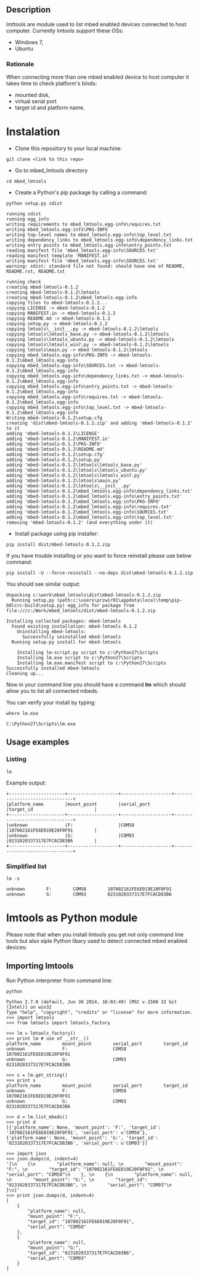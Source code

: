 ## Description
lmttools are module used to list mbed enabled devices connected to host computer.
Currently lmtools support these OSs:
* Windows 7,
* Ubuntu

### Rationale
When connecting more than one mbed enabled device to host computer it takes time to check platform's binds:
* mounted disk,
* virtual serial port
* target id and platform name.

# Instalation

* Clone this repository to your local machine:
```
git clone <link to this repo>
```
* Go to mbed_lmtools directory
```
cd mbed_lmtools
```
* Create a Python's pip package by calling a command:
```
python setup.py sdist
```
```
running sdist
running egg_info
writing requirements to mbed_lmtools.egg-info\requires.txt
writing mbed_lmtools.egg-info\PKG-INFO
writing top-level names to mbed_lmtools.egg-info\top_level.txt
writing dependency_links to mbed_lmtools.egg-info\dependency_links.txt
writing entry points to mbed_lmtools.egg-info\entry_points.txt
reading manifest file 'mbed_lmtools.egg-info\SOURCES.txt'
reading manifest template 'MANIFEST.in'
writing manifest file 'mbed_lmtools.egg-info\SOURCES.txt'
warning: sdist: standard file not found: should have one of README, README.rst, README.txt

running check
creating mbed-lmtools-0.1.2
creating mbed-lmtools-0.1.2\lmtools
creating mbed-lmtools-0.1.2\mbed_lmtools.egg-info
copying files to mbed-lmtools-0.1.2...
copying LICENSE -> mbed-lmtools-0.1.2
copying MANIFEST.in -> mbed-lmtools-0.1.2
copying README.md -> mbed-lmtools-0.1.2
copying setup.py -> mbed-lmtools-0.1.2
copying lmtools\__init__.py -> mbed-lmtools-0.1.2\lmtools
copying lmtools\lmtools_base.py -> mbed-lmtools-0.1.2\lmtools
copying lmtools\lmtools_ubuntu.py -> mbed-lmtools-0.1.2\lmtools
copying lmtools\lmtools_win7.py -> mbed-lmtools-0.1.2\lmtools
copying lmtools\main.py -> mbed-lmtools-0.1.2\lmtools
copying mbed_lmtools.egg-info\PKG-INFO -> mbed-lmtools-0.1.2\mbed_lmtools.egg-info
copying mbed_lmtools.egg-info\SOURCES.txt -> mbed-lmtools-0.1.2\mbed_lmtools.egg-info
copying mbed_lmtools.egg-info\dependency_links.txt -> mbed-lmtools-0.1.2\mbed_lmtools.egg-info
copying mbed_lmtools.egg-info\entry_points.txt -> mbed-lmtools-0.1.2\mbed_lmtools.egg-info
copying mbed_lmtools.egg-info\requires.txt -> mbed-lmtools-0.1.2\mbed_lmtools.egg-info
copying mbed_lmtools.egg-info\top_level.txt -> mbed-lmtools-0.1.2\mbed_lmtools.egg-info
Writing mbed-lmtools-0.1.2\setup.cfg
creating 'dist\mbed-lmtools-0.1.2.zip' and adding 'mbed-lmtools-0.1.2' to it
adding 'mbed-lmtools-0.1.2\LICENSE'
adding 'mbed-lmtools-0.1.2\MANIFEST.in'
adding 'mbed-lmtools-0.1.2\PKG-INFO'
adding 'mbed-lmtools-0.1.2\README.md'
adding 'mbed-lmtools-0.1.2\setup.cfg'
adding 'mbed-lmtools-0.1.2\setup.py'
adding 'mbed-lmtools-0.1.2\lmtools\lmtools_base.py'
adding 'mbed-lmtools-0.1.2\lmtools\lmtools_ubuntu.py'
adding 'mbed-lmtools-0.1.2\lmtools\lmtools_win7.py'
adding 'mbed-lmtools-0.1.2\lmtools\main.py'
adding 'mbed-lmtools-0.1.2\lmtools\__init__.py'
adding 'mbed-lmtools-0.1.2\mbed_lmtools.egg-info\dependency_links.txt'
adding 'mbed-lmtools-0.1.2\mbed_lmtools.egg-info\entry_points.txt'
adding 'mbed-lmtools-0.1.2\mbed_lmtools.egg-info\PKG-INFO'
adding 'mbed-lmtools-0.1.2\mbed_lmtools.egg-info\requires.txt'
adding 'mbed-lmtools-0.1.2\mbed_lmtools.egg-info\SOURCES.txt'
adding 'mbed-lmtools-0.1.2\mbed_lmtools.egg-info\top_level.txt'
removing 'mbed-lmtools-0.1.2' (and everything under it)
```
* Install package using pip installer:
```
pip install dist/mbed-lmtools-0.1.2.zip
```
If you have trouble installing or you want to force reinstall please use below command:
```
pip install -U --force-reinstall --no-deps dist\mbed-lmtools-0.1.2.zip
```
You should see similar output:
```
Unpacking c:\work\mbed_lmtools\dist\mbed-lmtools-0.1.2.zip
  Running setup.py (path:c:\users\przwir01\appdata\local\temp\pip-b0lcrc-build\setup.py) egg_info for package from file:///c:/Work/mbed_lmtools/dist/mbed-lmtools-0.1.2.zip

Installing collected packages: mbed-lmtools
  Found existing installation: mbed-lmtools 0.1.2
    Uninstalling mbed-lmtools:
      Successfully uninstalled mbed-lmtools
  Running setup.py install for mbed-lmtools

    Installing lm-script.py script to c:\Python27\Scripts
    Installing lm.exe script to c:\Python27\Scripts
    Installing lm.exe.manifest script to c:\Python27\Scripts
Successfully installed mbed-lmtools
Cleaning up...
```
Now in your command line you should have a command **lm** which should allow you to list all connected mbeds.

You can verify your install by typing:
```
where lm.exe
```
```
C:\Python27\Scripts\lm.exe
```
## Usage examples
### Listing
```
lm
```
Example output:
```
+---------------------+-------------------+-------------------+--------------------------------+
|platform_name        |mount_point        |serial_port        |target_id                       |
+---------------------+-------------------+-------------------+--------------------------------+
|unknown              |F:                 |COM58              |107002161FE6E019E20F0F91        |
|unknown              |G:                 |COM93              |0231020337317E7FCACD83B6        |
+---------------------+-------------------+-------------------+--------------------------------+
```
### Simplified list
```
lm -s
```
```
unknown        F:        COM58        107002161FE6E019E20F0F91
unknown        G:        COM93        0231020337317E7FCACD83B6
```
# lmtools as Python module
Please note that when you install lmtools you get not only command line tools but also siple Python libary used to detect connected mbed enabled devices:
## Importing lmtools
Run Python interpreter from command line:
```
python
```
```
Python 2.7.8 (default, Jun 30 2014, 16:03:49) [MSC v.1500 32 bit (Intel)] on win32
Type "help", "copyright", "credits" or "license" for more information.
>>> import lmtools
>>> from lmtools import lmtools_factory
```
```
>>> lm = lmtools_factory()
>>> print lm # use of __str__()
platform_name        mount_point        serial_port        target_id
unknown              F:                 COM58              107002161FE6E019E20F0F91
unknown              G:                 COM93              0231020337317E7FCACD83B6
```
```
>>> s = lm.get_string()
>>> print s
platform_name        mount_point        serial_port        target_id
unknown              F:                 COM58              107002161FE6E019E20F0F91
unknown              G:                 COM93              0231020337317E7FCACD83B6
```
```
>>> d = lm.list_mbeds()
>>> print d
[{'platform_name': None, 'mount_point': 'F:', 'target_id': '107002161FE6E019E20F0F91', 'serial_port': u'COM58'}, {'platform_name': None, 'mount_point': 'G:', 'target_id': '0231020337317E7FCACD83B6', 'serial_port': u'COM93'}]
```
```
>>> import json
>>> json.dumps(d, indent=4)
'[\n    {\n        "platform_name": null, \n        "mount_point": "F:", \n        "target_id": "107002161FE6E019E20F0F91", \n        "serial_port": "COM58"\n    }, \n    {\n        "platform_name": null, \n        "mount_point": "G:", \n        "target_id": "0231020337317E7FCACD83B6", \n        "serial_port": "COM93"\n    }\n]'
>>> print json.dumps(d, indent=4)
[
    {
        "platform_name": null,
        "mount_point": "F:",
        "target_id": "107002161FE6E019E20F0F91",
        "serial_port": "COM58"
    },
    {
        "platform_name": null,
        "mount_point": "G:",
        "target_id": "0231020337317E7FCACD83B6",
        "serial_port": "COM93"
    }
]
```
